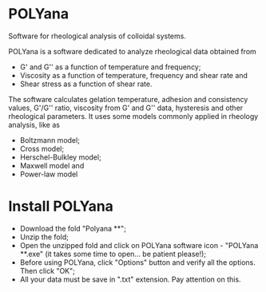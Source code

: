 # POLYana
Software for rheological analysis of colloidal systems.

POLYana is a software dedicated to analyze rheological data obtained from

- G' and G'' as a function of temperature and frequency;
- Viscosity as a function of temperature, frequency and shear rate and
- Shear stress as a function of shear rate.
 
The software calculates gelation temperature, adhesion and consistency values, G'/G'' ratio, viscosity from G' and G'' data, hysteresis and other rheological parameters. It uses some models commonly applied in rheology analysis, like as 

- Boltzmann model;
- Cross model;
- Herschel-Bulkley model;
- Maxwell model and
- Power-law model

# Install POLYana
- Download the fold "Polyana **";
- Unzip the fold;
- Open the unzipped fold and click on POLYana software icon - "POLYana **.exe" (it takes some time to open... be patient please!);
- Before using POLYana, click "Options" button and verify all the options. Then click "OK"; 
- All your data must be save in ".txt" extension. Pay attention on this.

